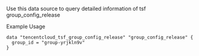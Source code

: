 Use this data source to query detailed information of tsf group_config_release

Example Usage

```hcl
data "tencentcloud_tsf_group_config_release" "group_config_release" {
  group_id = "group-yrjkln9v"
}
```